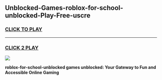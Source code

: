 
## Unblocked-Games-roblox-for-school-unblocked-Play-Free-uscre
<h3>
<a href="https://premium76.site?title=roblox-for-school-unblocked&ref=10A">CLICK TO PLAY</a></h3>
<hr>

<h3>
<a href="https://premium76.site?title=roblox-for-school-unblocked&ref=10A">CLICK 2 PLAY</a>
  
</h3>

<a href="https://premium76.site?title=roblox-for-school-unblocked&ref=10A"><img src="https://clearcache.store/games.png"></a>


**roblox-for-school-unblocked games unblocked: Your Gateway to Fun and Accessible Online Gaming**
